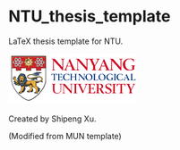 NTU_thesis_template
===================

LaTeX thesis template for NTU.

![](https://raw.githubusercontent.com/billhsu/NTU_thesis_template/master/img/NTU_Logo.png)

Created by Shipeng Xu.

(Modified from MUN template)
